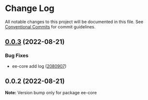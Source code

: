 # Change Log

All notable changes to this project will be documented in this file.
See [Conventional Commits](https://conventionalcommits.org) for commit guidelines.

## [0.0.3](https://github.com/echoLC/lerna-v5-demo/compare/ee-core@0.0.2...ee-core@0.0.3) (2022-08-21)


### Bug Fixes

* ee-core add log ([2080907](https://github.com/echoLC/lerna-v5-demo/commit/2080907d83c2437c4457c683624cfb54cd0419ad))





## 0.0.2 (2022-08-21)

**Note:** Version bump only for package ee-core

